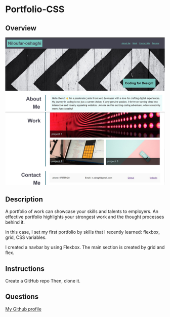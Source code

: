 # Portfolio-CSS

## Overview
![alt text](port1.jpg) ![alt text](port2.jpg)

## Description

A portfolio of work can showcase your skills and talents to employers. An effective portfolio highlights your strongest work and the thought processes behind it.

in this case, I set my first portfolio by skills that I recently learned: flexbox, grid, CSS variables.

I created a navbar by using Flexbox. The main section is created by grid and flex.

## Instructions
Create a GitHub repo Then, clone it.

## Questions
  [My Github profile](https://github.com/nill-10)

